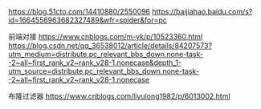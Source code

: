 https://blog.51cto.com/14410880/2550096
https://baijiahao.baidu.com/s?id=1664556963682327489&wfr=spider&for=pc


前端对接
https://www.cnblogs.com/m-yk/p/10523360.html
https://blog.csdn.net/qq_36538012/article/details/84207573?utm_medium=distribute.pc_relevant_bbs_down.none-task--2~all~first_rank_v2~rank_v28-1.nonecase&depth_1-utm_source=distribute.pc_relevant_bbs_down.none-task--2~all~first_rank_v2~rank_v28-1.nonecase

布隆过滤器
https://www.cnblogs.com/liyulong1982/p/6013002.html
